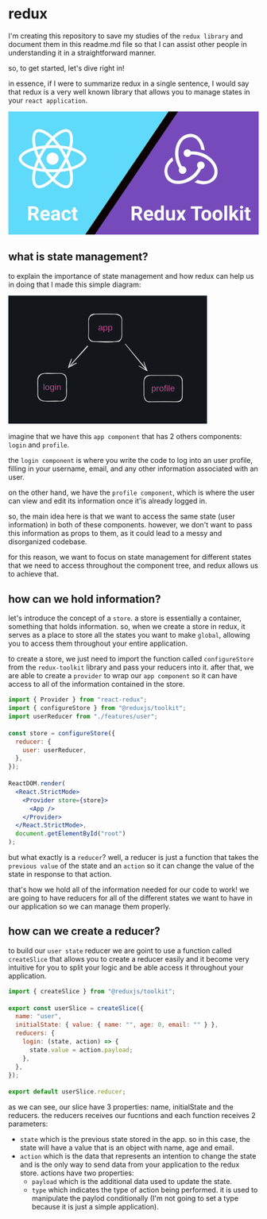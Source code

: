 # redux

I'm creating this repository to save my studies of the `redux library` and document them in this readme.md file so that I can assist other people in understanding it in a straightforward manner.

so, to get started, let's dive right in!

in essence, if I were to summarize redux in a single sentence, I would say that redux is a very well known library that allows you to manage states in your `react application`.

<p align="center">
  <img src="./public/readme0.png" alt="Banner" width="600">
</p>

## what is state management?

to explain the importance of state management and how redux can help us in doing that I made this simple diagram:

<p align="center" style='width:400px'>
  <img src="./public/readme1.png" alt="Diagram" width="600">
</p>

imagine that we have this `app component` that has 2 others components: `login` and `profile`.

the `login component` is where you write the code to log into an user profile, filling in your username, email, and any other information associated with an user.

on the other hand, we have the `profile component`, which is where the user can view and edit its information once it'is already logged in.

so, the main idea here is that we want to access the same state (user information) in both of these components. however, we don't want to pass this information as props to them, as it could lead to a messy and disorganized codebase.

for this reason, we want to focus on state management for different states that we need to access throughout the component tree, and redux allows us to achieve that.

## how can we hold information?

let's introduce the concept of a `store`. a store is essentially a container, something that holds information. so, when we create a store in redux, it serves as a place to store all the states you want to make `global`, allowing you to access them throughout your entire application.

to create a store, we just need to import the function called `configureStore` from the `redux-toolkit` library and pass your reducers into it. after that, we are able to create a `provider` to wrap our `app component` so it can have access to all of the information contained in the store.

```jsx
import { Provider } from "react-redux";
import { configureStore } from "@reduxjs/toolkit";
import userReducer from "./features/user";

const store = configureStore({
  reducer: {
    user: userReducer,
  },
});

ReactDOM.render(
  <React.StrictMode>
    <Provider store={store}>
      <App />
    </Provider>
  </React.StrictMode>,
  document.getElementById("root")
);
```

but what exactly is a `reducer`? well, a reducer is just a function that takes the `previous value` of the state and an `action` so it can change the value of the state in response to that action.

that's how we hold all of the information needed for our code to work! we are going to have reducers for all of the different states we want to have in our application so we can manage them properly.

## how can we create a reducer?

to build our `user state` reducer we are goint to use a function called `createSlice` that allows you to create a reducer easily and it become very intuitive for you to split your logic and be able access it throughout your application.

```jsx
import { createSlice } from "@reduxjs/toolkit";

export const userSlice = createSlice({
  name: "user",
  initialState: { value: { name: "", age: 0, email: "" } },
  reducers: {
    login: (state, action) => {
      state.value = action.payload;
    },
  },
});

export default userSlice.reducer;
```

as we can see, our slice have 3 properties: name, initialState and the reducers. the reducers receives our fucntions and each function receives 2 parameters:

- `state` which is the previous state stored in the app. so in this case, the state will have a value that is an object with name, age and email.
- `action` which is the data that represents an intention to change the state and is the only way to send data from your application to the redux store. actions have two properties:
  - `payload` which is the additional data used to update the state.
  - `type` which indicates the type of action being performed. it is used to manipulate the paylod conditionally (I'm not going to set a type because it is just a simple application).
